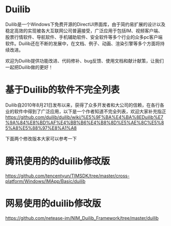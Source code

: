# Duilib

Duilib是一个Windows下免费开源的DirectUI界面库，由于简约易扩展的设计以及稳定高效的实现被各大互联网公司普遍接受，广泛应用于包括IM、视频客户端、股票行情软件、导航软件、手机辅助软件、安全软件等多个行业的众多pc客户端软件。Duilib还在不断的发展中，在文档、例子、动画、渲染引擎等多个方面将持续改进。

欢迎为Duilib提供功能改进、代码修补、bug反馈、使用文档和献计献策，让我们一起把Duilib做的更好！

# 基于Duilib的软件不完全列表
Duilib自2010年8月21日发布以来，获得了众多开发者和大公司的信赖，在各行各业的软件中得到了广泛应用，以下是一个作者知道不完全列表，欢迎大家补充指正
https://github.com/duilib/duilib/wiki/%E5%9F%BA%E4%BA%8EDuilib%E7%9A%84%E8%BD%AF%E4%BB%B6%E4%B8%8D%E5%AE%8C%E5%85%A8%E5%88%97%E8%A1%A8

下面两个修改版本大家可以参考一下

# 腾讯使用的的duilib修改版
https://github.com/tencentyun/TIMSDK/tree/master/cross-platform/Windows/IMApp/Basic/duilib

# 网易使用的duilib修改版
https://github.com/netease-im/NIM_Duilib_Framework/tree/master/duilib
